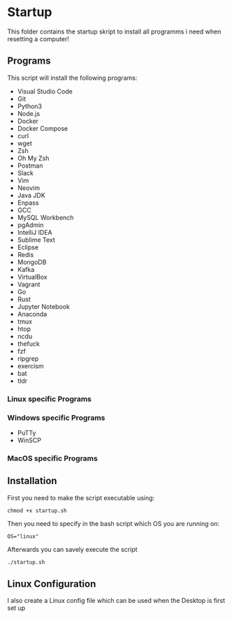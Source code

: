 # Startup

This folder contains the startup skript to install all programms i need when resetting a computer!

## Programs

This script will install the following programs:

- Visual Studio Code
- Git
- Python3
- Node.js
- Docker
- Docker Compose
- curl
- wget
- Zsh
- Oh My Zsh
- Postman
- Slack
- Vim
- Neovim
- Java JDK
- Enpass
- GCC
- MySQL Workbench
- pgAdmin
- IntelliJ IDEA
- Sublime Text
- Eclipse
- Redis
- MongoDB
- Kafka
- VirtualBox
- Vagrant
- Go
- Rust
- Jupyter Notebook
- Anaconda
- tmux
- htop
- ncdu
- thefuck
- fzf
- ripgrep
- exercism
- bat
- tldr

### Linux specific Programs

### Windows specific Programs

- PuTTy
- WinSCP

### MacOS specific Programs

## Installation

First you need to make the script executable using:

```
chmod +x startup.sh
```

Then you need to specify in the bash script which OS you are running on:

```
OS="linux"
```

Afterwards you can savely execute the script

```bash
./startup.sh
```

## Linux Configuration

I also create a Linux config file which can be used when the Desktop is first set up
